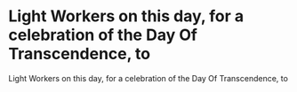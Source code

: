 # Light Workers on this day, for a celebration of the Day Of Transcendence, to

Light Workers on this day, for a celebration of the Day Of Transcendence, to
